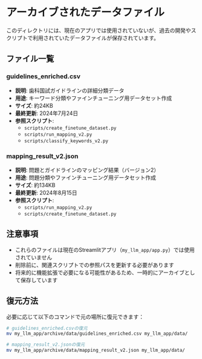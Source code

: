 # アーカイブされたデータファイル

このディレクトリには、現在のアプリでは使用されていないが、過去の開発やスクリプトで利用されていたデータファイルが保存されています。

## ファイル一覧

### guidelines_enriched.csv
- **説明**: 歯科国試ガイドラインの詳細分類データ
- **用途**: キーワード分類やファインチューニング用データセット作成
- **サイズ**: 約24KB
- **最終更新**: 2024年7月24日
- **参照スクリプト**: 
  - `scripts/create_finetune_dataset.py`
  - `scripts/run_mapping_v2.py`
  - `scripts/classify_keywords_v2.py`

### mapping_result_v2.json
- **説明**: 問題とガイドラインのマッピング結果（バージョン2）
- **用途**: 問題分類やファインチューニング用データセット作成
- **サイズ**: 約134KB
- **最終更新**: 2024年8月15日
- **参照スクリプト**:
  - `scripts/run_mapping_v2.py`
  - `scripts/create_finetune_dataset.py`

## 注意事項

- これらのファイルは現在のStreamlitアプリ（`my_llm_app/app.py`）では使用されていません
- 削除前に、関連スクリプトでの参照パスを更新する必要があります
- 将来的に機能拡張で必要になる可能性があるため、一時的にアーカイブとして保存しています

## 復元方法

必要に応じて以下のコマンドで元の場所に復元できます：

```bash
# guidelines_enriched.csvの復元
mv my_llm_app/archive/data/guidelines_enriched.csv my_llm_app/data/

# mapping_result_v2.jsonの復元
mv my_llm_app/archive/data/mapping_result_v2.json my_llm_app/data/
```
